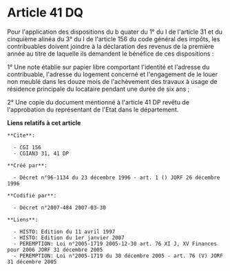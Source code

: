 # Article 41 DQ

Pour l'application des dispositions du b quater du 1° du I de l'article 31 et du cinquième alinéa du 3° du I de l'article 156
du code général des impôts, les contribuables doivent joindre à la déclaration des revenus de la première année au titre de
laquelle ils demandent le bénéfice de ces dispositions :

1° Une note établie sur papier libre comportant l'identité et l'adresse du contribuable, l'adresse du logement concerné et
l'engagement de le louer non meublé dans les douze mois de l'achèvement des travaux à usage de résidence principale du
locataire pendant une durée de six ans ;

2° Une copie du document mentionné à l'article 41 DP revêtu de l'approbation du représentant de l'Etat dans le département.

**Liens relatifs à cet article**

	**Cite**:

	  - CGI 156
	  - CGIAN3 31, 41 DP

	**Créé par**:

	  - Décret n°96-1134 du 23 décembre 1996 - art. 1 () JORF 26 décembre 1996

	**Codifié par**:

	  - Décret n°2007-484 2007-03-30

	**Liens**:

	  - HISTO: Edition du 11 avril 1997
	  - HISTO: Edition du 1er janvier 2007
	  - PEREMPTION: Loi n°2005-1719 2005-12-30 art. 76 XI J, XV Finances pour 2006 JORF 31 décembre 2005
	  - PEREMPTION: Loi n°2005-1719 du 30 décembre 2005 - art. 76 (V) JORF 31 décembre 2005
